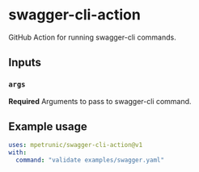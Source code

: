 # swagger-cli-action

GitHub Action for running swagger-cli commands.

## Inputs

### `args`

**Required** Arguments to pass to swagger-cli command.

## Example usage
```yaml
uses: mpetrunic/swagger-cli-action@v1
with:
  command: "validate examples/swagger.yaml"

```